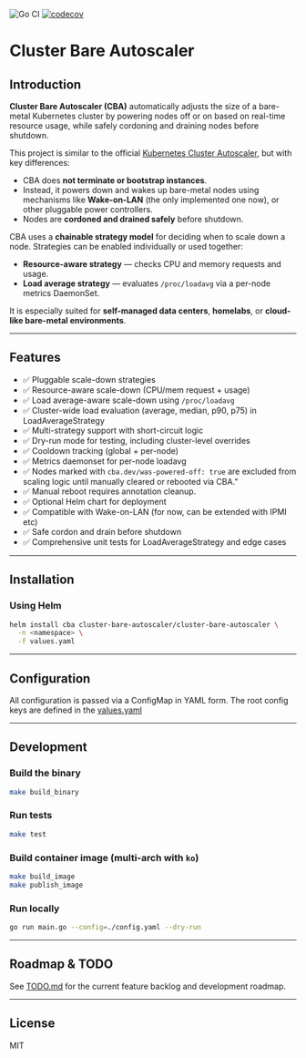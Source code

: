 ![Go CI](https://github.com/docent-net/cluster-bare-autoscaler/actions/workflows/go-test.yaml/badge.svg)
[![codecov](https://codecov.io/gh/docent-net/cluster-bare-autoscaler/branch/main/graph/badge.svg)](https://codecov.io/gh/docent-net/cluster-bare-autoscaler)

# Cluster Bare Autoscaler

## Introduction

**Cluster Bare Autoscaler (CBA)** automatically adjusts the size of a bare-metal Kubernetes cluster by powering nodes off or on based on real-time resource usage, while safely cordoning and draining nodes before shutdown.

This project is similar to the official [Kubernetes Cluster Autoscaler](https://github.com/kubernetes/autoscaler/tree/master/cluster-autoscaler), but with key differences:
- CBA does **not terminate or bootstrap instances**.
- Instead, it powers down and wakes up bare-metal nodes using mechanisms like **Wake-on-LAN** (the only implemented one now), or other pluggable power controllers.
- Nodes are **cordoned and drained safely** before shutdown.

CBA uses a **chainable strategy model** for deciding when to scale down a node. Strategies can be enabled individually or used together:
- **Resource-aware strategy** — checks CPU and memory requests and usage.
- **Load average strategy** — evaluates `/proc/loadavg` via a per-node metrics DaemonSet.

It is especially suited for **self-managed data centers**, **homelabs**, or **cloud-like bare-metal environments**.

---

## Features

- ✅ Pluggable scale-down strategies
- ✅ Resource-aware scale-down (CPU/mem request + usage)
- ✅ Load average-aware scale-down using `/proc/loadavg`
- ✅ Cluster-wide load evaluation (average, median, p90, p75) in LoadAverageStrategy
- ✅ Multi-strategy support with short-circuit logic
- ✅ Dry-run mode for testing, including cluster-level overrides
- ✅ Cooldown tracking (global + per-node)
- ✅ Metrics daemonset for per-node loadavg
- ✅ Nodes marked with `cba.dev/was-powered-off: true` are excluded from scaling 
    logic until manually cleared or rebooted via CBA."
- ✅ Manual reboot requires annotation cleanup.
- ✅ Optional Helm chart for deployment
- ✅ Compatible with Wake-on-LAN (for now, can be extended with IPMI etc)
- ✅ Safe cordon and drain before shutdown
- ✅ Comprehensive unit tests for LoadAverageStrategy and edge cases

---

## Installation

### Using Helm

```bash
helm install cba cluster-bare-autoscaler/cluster-bare-autoscaler \
  -n <namespace> \
  -f values.yaml
```

---

## Configuration

All configuration is passed via a ConfigMap in YAML form.
The root config keys are defined in the [values.yaml](helm/values.yaml)

---

## Development

### Build the binary
```bash
make build_binary
```

### Run tests
```bash
make test
```

### Build container image (multi-arch with `ko`)
```bash
make build_image
make publish_image
```

### Run locally
```bash
go run main.go --config=./config.yaml --dry-run
```

---

## Roadmap & TODO

See [TODO.md](TODO.md) for the current feature backlog and development roadmap.

---

## License

MIT
